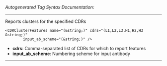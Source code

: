 _Autogenerated Tag Syntax Documentation:_

---
Reports clusters for the specified CDRs

```
<CDRClusterFeatures name="(&string;)" cdrs="(L1,L2,L3,H1,H2,H3 &string;)"
        input_ab_scheme="(&string;)" />
```

-   **cdrs**: Comma-separated list of CDRs for which to report features
-   **input_ab_scheme**: Numbering scheme for input antibody

---

